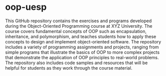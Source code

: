 # oop-uesp
This GitHub repository contains the exercises and programs developed during the Object-Oriented Programming course at XYZ University. The course covers fundamental concepts of OOP such as encapsulation, inheritance, and polymorphism, and teaches students how to apply these concepts to design and implement object-oriented software. The repository includes a variety of programming assignments and projects, ranging from simple programs that illustrate the basics of OOP to more complex projects that demonstrate the application of OOP principles to real-world problems. The repository also includes code samples and resources that will be helpful for students as they work through the course material.
